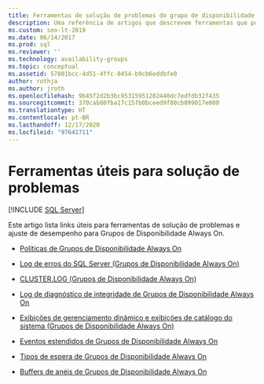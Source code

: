 ```yaml
---
title: Ferramentas de solução de problemas do grupo de disponibilidade (índice de conteúdo)
description: Uma referência de artigos que descrevem ferramentas que podem ser usadas para monitorar e solucionar problemas com grupos de disponibilidade.
ms.custom: seo-lt-2019
ms.date: 06/14/2017
ms.prod: sql
ms.reviewer: ''
ms.technology: availability-groups
ms.topic: conceptual
ms.assetid: 57801bcc-4d51-4ffc-8454-b9cb6eddbfe0
author: rothja
ms.author: jroth
ms.openlocfilehash: 9b45f2d2b3bc95315951202440dc7edfdb32f435
ms.sourcegitcommit: 370cab80fba17c15fb0bceed9f80cb099017e000
ms.translationtype: HT
ms.contentlocale: pt-BR
ms.lasthandoff: 12/17/2020
ms.locfileid: "97641711"
---
```

# <a name="useful-tools-for-troubleshooting"></a>Ferramentas úteis para solução de problemas
[!INCLUDE [SQL Server](../../../includes/applies-to-version/sqlserver.md)]
    
 Este artigo lista links úteis para ferramentas de solução de problemas e ajuste de desempenho para Grupos de Disponibilidade Always On.  
  
  - [Políticas de Grupos de Disponibilidade Always On](always-on-policies.md)  
  
  - [Log de erros do SQL Server &#40;Grupos de Disponibilidade Always On&#41;](sql-server-error-log-always-on-availability-groups.md)  
  
  - [CLUSTER.LOG &#40;Grupos de Disponibilidade Always On&#41;](cluster-log-always-on-availability-groups.md)  
  
  - [Log de diagnóstico de integridade de Grupos de Disponibilidade Always On](always-on-health-diagnostics-log.md)  
  
  - [Exibições de gerenciamento dinâmico e exibições de catálogo do sistema &#40;Grupos de Disponibilidade Always On&#41;](dynamic-management-views-and-system-catalog-views-always-on-availability-groups.md)  
  
  - [Eventos estendidos de Grupos de Disponibilidade Always On](always-on-extended-events.md)  
  
  - [Tipos de espera de Grupos de Disponibilidade Always On](always-on-wait-types.md)  
  
  - [Buffers de anéis de Grupos de Disponibilidade Always On](always-on-ring-buffers.md)  
  
  
